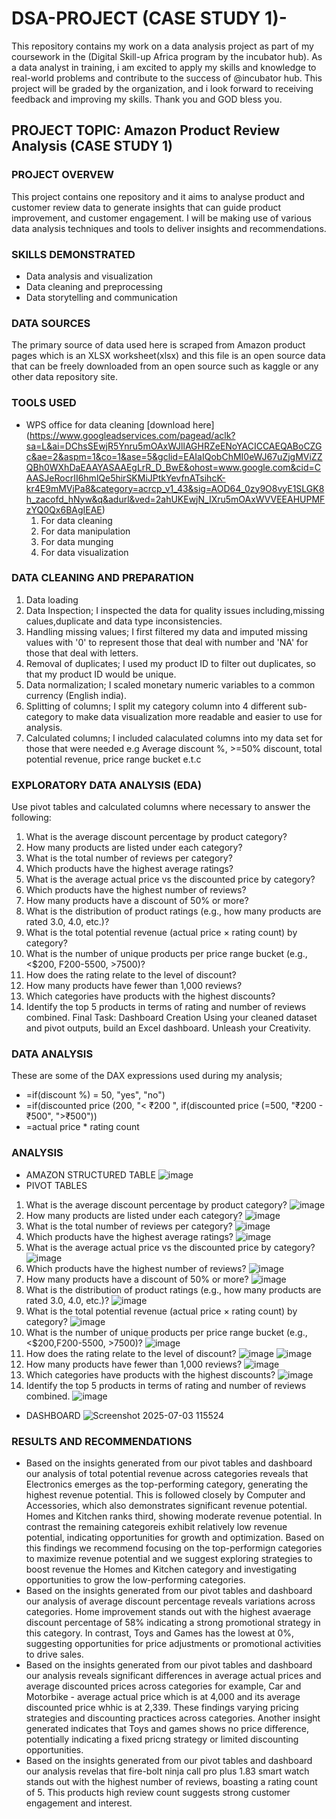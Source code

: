 # DSA-PROJECT (CASE STUDY 1)-
This repository contains my work on a data analysis project as part of my coursework in the (Digital Skill-up Africa program by the incubator hub). As a data analyst in training, i am excited to apply my skills and knowledge to real-world problems and contribute to the success of @incubator hub. This project will be graded by the organization, and i look forward to receiving feedback and improving my skills. Thank you and GOD bless you.
## PROJECT TOPIC: Amazon Product Review Analysis (CASE STUDY 1)
### PROJECT OVERVEW 
This project contains one repository and it aims to analyse product and customer review data to generate insights that can guide product improvement, and customer engagement. I will be making use of various data analysis techniques and tools to deliver insights and recommendations.
### SKILLS DEMONSTRATED 
- Data analysis and visualization
- Data cleaning and preprocessing
- Data storytelling and communication
### DATA SOURCES
The primary source of data used here is scraped from Amazon product pages which is an XLSX worksheet(xlsx) and this file is an open source data that can be freely downloaded from an open source such as kaggle or any other data repository site.
### TOOLS USED 
- WPS office for data cleaning [download here] (https://www.googleadservices.com/pagead/aclk?sa=L&ai=DChsSEwjR5Ynru5mOAxWJllAGHRZeENoYACICCAEQABoCZGc&ae=2&aspm=1&co=1&ase=5&gclid=EAIaIQobChMI0eWJ67uZjgMViZZQBh0WXhDaEAAYASAAEgLrR_D_BwE&ohost=www.google.com&cid=CAASJeRocrII6hmlQe5hirSKMiJPtkYevfnATsihcK-kr4E9mMVjPa8&category=acrcp_v1_43&sig=AOD64_0zy9O8vyE1SLGK8h_zacofd_hNyw&q&adurl&ved=2ahUKEwjN_IXru5mOAxWVVEEAHUPMFzYQ0Qx6BAgIEAE)
  1. For data cleaning
  2. For data manipulation
  3. For data munging
  4. For data visualization
### DATA CLEANING AND PREPARATION
1. Data loading
2. Data Inspection; I inspected the data for quality issues including,missing calues,duplicate and data type inconsistencies.
3. Handling missing values; I first filtered my data and imputed missing values with '0' to represent those that deal with number and 'NA' for those that deal with letters.
4. Removal of duplicates; I used my product ID to filter out duplicates, so that my product ID would be unique.
5. Data normalization; I scaled monetary numeric variables to a common currency (English india).
6. Splitting of columns; I split my category column into 4 different sub-category to make data visualization more readable and easier to use for analysis.
7. Calculated columns; I included calaculated columns into my data set for those that were needed e.g Average discount %, >=50% discount, total potential revenue, price range bucket e.t.c
### EXPLORATORY DATA ANALYSIS (EDA)
Use pivot tables and calculated columns where necessary to answer the following:
1. What is the average discount percentage by product category?
2. How many products are listed under each category?
3. What is the total number of reviews per category?
4. Which products have the highest average ratings?
5. What is the average actual price vs the discounted price by category?
6. Which products have the highest number of reviews?
7. How many products have a discount of 50% or more?
8. What is the distribution of product ratings (e.g., how many products are rated 3.0, 4.0, etc.)?
9. What is the total potential revenue (actual price × rating count) by category?
10. What is the number of unique products per price range bucket (e.g., <$200, F200-5500, >7500)?
11. How does the rating relate to the level of discount?
12. How many products have fewer than 1,000 reviews?
13. Which categories have products with the highest discounts?
14. Identify the top 5 products in terms of rating and number of reviews combined.
Final Task: Dashboard Creation
Using your cleaned dataset and pivot outputs, build an Excel dashboard. Unleash your
Creativity.
### DATA ANALYSIS 
These are some of the DAX expressions used during my analysis;
- =if(discount %) = 50, "yes", "no")
- =if(discounted price (200, "< ₹200 ", if(discounted price (=500, "₹200 - ₹500", ">₹500"))
- =actual price * rating count
### ANALYSIS
- AMAZON STRUCTURED TABLE
![image](https://github.com/user-attachments/assets/84b78860-9d44-4cf8-8476-299f34a0f257)
- PIVOT TABLES
1. What is the average discount percentage by product category?
![image](https://github.com/user-attachments/assets/3b3b1cb1-5a3d-453c-a9e8-b64c64f22998)
2. How many products are listed under each category?
![image](https://github.com/user-attachments/assets/36e6d30a-2655-4a8c-806e-e20cc877111a)
3. What is the total number of reviews per category?
![image](https://github.com/user-attachments/assets/322d8e39-c541-4e3d-909f-470b33b955f5)
4. Which products have the highest average ratings?
![image](https://github.com/user-attachments/assets/717ee74b-eb9a-42d9-96ec-307d1fe2a5b0)
5. What is the average actual price vs the discounted price by category?
![image](https://github.com/user-attachments/assets/763282de-4f66-415f-9f4e-8bcc7d31f816)
6. Which products have the highest number of reviews?
![image](https://github.com/user-attachments/assets/98bab68a-a6ec-43c0-9723-3345ff4bc3cd)
7. How many products have a discount of 50% or more?
![image](https://github.com/user-attachments/assets/35a6fba5-a93d-481e-aad3-40b662aa41d8)
8. What is the distribution of product ratings (e.g., how many products are rated 3.0, 4.0, etc.)?
![image](https://github.com/user-attachments/assets/b685ae9a-1450-4365-8c66-bcc77d7de512)
9. What is the total potential revenue (actual price × rating count) by category?
![image](https://github.com/user-attachments/assets/ed521c4c-9e40-4eb2-8f33-03bd66909da1)
10. What is the number of unique products per price range bucket (e.g., <$200,F200-5500, >7500)?
![image](https://github.com/user-attachments/assets/16339901-3536-43c8-aa01-870f1b21bc07)
11. How does the rating relate to the level of discount?
![image](https://github.com/user-attachments/assets/e806b743-3873-4dbf-a093-62d0b42b6025)
![image](https://github.com/user-attachments/assets/1900a02e-c324-4fff-99ef-a721cd9e8d80)
12. How many products have fewer than 1,000 reviews?
![image](https://github.com/user-attachments/assets/866da385-e6d7-4914-a682-786450b2f133)
13. Which categories have products with the highest discounts?
![image](https://github.com/user-attachments/assets/133ed336-ffe9-4273-951b-bfe2a8048f77)
14. Identify the top 5 products in terms of rating and number of reviews combined.
![image](https://github.com/user-attachments/assets/bbdb8a7b-5b41-4a9f-b9a0-810763abe516)
- DASHBOARD
![Screenshot 2025-07-03 115524](https://github.com/user-attachments/assets/664b69b2-33c2-4b5b-a9e2-1ce51fe702b8)

### RESULTS AND RECOMMENDATIONS 
- Based on the insights generated from our pivot tables and dashboard our analysis of total potential revenue across categories reveals that Electronics emerges as the top-performing category, generating the highest revenue potential. This is followed closely by Computer and Accessories, which also demonstrates significant revenue potential. Homes and Kitchen ranks third, showing moderate revenue potential. In contrast the remaining categoreis exhibit relatively low revenue potential, indicating opportunities for growth and optimization. Based on this findings we recommend focusing on the top-performign categories to maximize revenue potential and we suggest exploring strategies to boost revenue the Homes and Kitchen category and investigating opportunities to grow the low-performing categories.
- Based on the insights generated from our pivot tables and dashboard our analysis of average discount percentage reveals variations across categories. Home improvement stands out with the highest avaerage discount percentage of 58% indicating a strong promotional strategy in this category. In contrast, Toys and Games has the lowest at 0%, suggesting opportunities for price adjustments or promotional activities to drive sales.
- Based on the insights generated from our pivot tables and dashboard our analysis reveals significant differences in average actual prices and average discounted prices across categories for example, Car and Motorbike - average actual price which is at 4,000 and its average discounted price whhic is at 2,339. These findings varying pricing strategies and discounting practices across categories. Another insight generated indicates that Toys and games shows no price difference, potentially indicating a fixed pricng strategy or limited discounting opportunities.
- Based on the insights generated from our pivot tables and dashboard our analysis revelas that fire-bolt ninja call pro plus 1.83 smart watch stands out with the highest number of reviews, boasting a rating count of 5. This products high review count suggests strong customer engagement and interest.   



  
